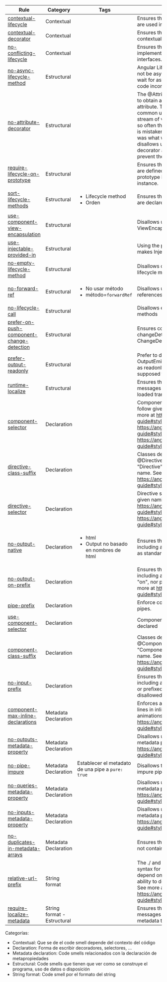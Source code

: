 |Rule                                                                                                                                                                                   |Category                      |Tags                                                          |Description                                                                                                                                                                                                                                                                                                                                              |
|---                                                                                                                                                                                    |---                           |---                                                           |---                                                                                                                                                                                                                                                                                                                                                      |
|[contextual-lifecycle](https://github.com/angular-eslint/angular-eslint/blob/main/packages/eslint-plugin/docs/rules/contextual-lifecycle.md)                                           | Contextual                   |                                                              | Ensures that lifecycle methods are used in a correct context.                                                                                                                                                                                                                                                                                           |
|[contextual-decorator](https://github.com/angular-eslint/angular-eslint/blob/main/packages/eslint-plugin/docs/rules/contextual-decorator.md)                                           | Contextual                   |                                                              | Ensures that classes use contextual decorators in its body                                                                                                                                                                                                                                                                                              |
|[no-conflicting-lifecycle](https://github.com/angular-eslint/angular-eslint/blob/main/packages/eslint-plugin/docs/rules/no-conflicting-lifecycle.md)                                   | Contextual                   |                                                              | Ensures that directives not implement conflicting lifecycle interfaces.                                                                                                                                                                                                                                                                                 |
|[no-async-lifecycle-method](https://github.com/angular-eslint/angular-eslint/blob/main/packages/eslint-plugin/docs/rules/no-async-lifecycle-method.md)                                 | Estructural                  |                                                              | Angular Lifecycle methods should not be async. Angular does not wait for async lifecycle but the code incorrectly suggests it does.                                                                                                                                                                                                                     |
|[no-attribute-decorator](https://github.com/angular-eslint/angular-eslint/blob/main/packages/eslint-plugin/docs/rules/no-attribute-decorator.md)                                       | Estructural                    |                                                              | The @Attribute decorator is used to obtain a single value for an attribute. This is a much less common use-case than getting a stream of values (using @Input), so often the @Attribute decorator is mistakenly used when @Input was what was intended. This rule disallows usage of @Attribute decorator altogether in order to prevent these mistakes.|
|[require-lifecycle-on-prototype](https://github.com/angular-eslint/angular-eslint/blob/main/packages/eslint-plugin/docs/rules/require-lifecycle-on-prototype.md)                       | Estructural                  |                                                              | Ensures that lifecycle methods are defined on the object's prototype instead of on an instance.                                                                                                                                                                                                                                                         |
|[sort-lifecycle-methods](https://github.com/angular-eslint/angular-eslint/blob/main/packages/eslint-plugin/docs/rules/sort-lifecycle-methods.md)                                       | Estructural                  |<ul><li>Lifecycle method</li><li>Orden</li></ul>              | Ensures that lifecycle methods are declared in order of execution                                                                                                                                                                                                                                                                                       |
|[use-component-view-encapsulation](https://github.com/angular-eslint/angular-eslint/blob/main/packages/eslint-plugin/docs/rules/use-component-view-encapsulation.md)                   | Estructural                  |                                                              | Disallows using ViewEncapsulation.None                                                                                                                                                                                                                                                                                                                  |
|[use-injectable-provided-in](https://github.com/angular-eslint/angular-eslint/blob/main/packages/eslint-plugin/docs/rules/use-injectable-provided-in.md)                               | Estructural                  |                                                              | Using the providedIn property makes Injectables tree-shakable                                                                                                                                                                                                                                                                                           |
|[no-empty-lifecycle-method](https://github.com/angular-eslint/angular-eslint/blob/main/packages/eslint-plugin/docs/rules/no-empty-lifecycle-method.md)                                 | Estructural                  |                                                              | Disallows declaring empty lifecycle methods                                                                                                                                                                                                                                                                                                             |
|[no-forward-ref](https://github.com/angular-eslint/angular-eslint/blob/main/packages/eslint-plugin/docs/rules/no-forward-ref.md)                                                       | Estructural                  | <ul><li>No usar método</li><li>método=`forwardRef`</li></ul> | Disallows usage of forwardRef references for DI                                                                                                                                                                                                                                                                                                         |
|[no-lifecycle-call](https://github.com/angular-eslint/angular-eslint/blob/main/packages/eslint-plugin/docs/rules/no-lifecycle-call.md)                                                 | Estructural                  |                                                              | Disallows explicit calls to lifecycle methods                                                                                                                                                                                                                                                                                                           |
|[prefer-on-push-component-change-detection](https://github.com/angular-eslint/angular-eslint/blob/main/packages/eslint-plugin/docs/rules/prefer-on-push-component-change-detection.md) | Estructural                  |                                                              | Ensures component's changeDetection is set to ChangeDetectionStrategy.OnPush                                                                                                                                                                                                                                                                            |
|[prefer-output-readonly](https://github.com/angular-eslint/angular-eslint/blob/main/packages/eslint-plugin/docs/rules/prefer-output-readonly.md)                                       | Estructural                  |                                                              | Prefer to declare @Output, OutputEmitterRef and OutputRef as readonly since they are not supposed to be reassigned                                                                                                                                                                                                                                      |
|[runtime-localize](https://github.com/angular-eslint/angular-eslint/blob/main/packages/eslint-plugin/docs/rules/runtime-localize.md)                                                   | Estructural                  |                                                              | Ensures that $localize tagged messages can use runtime-loaded translations.                                                                                                                                                                                                                                                                             |
|[component-selector](https://github.com/angular-eslint/angular-eslint/blob/main/packages/eslint-plugin/docs/rules/component-selector.md)                                               | Declaration                  |                                                              | Component selectors should follow given naming rules. See more at <https://angular.dev/style-guide#style-02-07>, <https://angular.dev/style-guide#style-05-02> and <https://angular.dev/style-guide#style-05-03>.                                                                                                                                       |
|[directive-class-suffix](https://github.com/angular-eslint/angular-eslint/blob/main/packages/eslint-plugin/docs/rules/directive-class-suffix.md)                                       | Declaration                  |                                                              | Classes decorated with @Directive must have suffix "Directive" (or custom) in their name. See more at <https://angular.dev/style-guide#style-02-03>                                                                                                                                                                                                     |
|[directive-selector](https://github.com/angular-eslint/angular-eslint/blob/main/packages/eslint-plugin/docs/rules/directive-selector.md)                                               | Declaration                  |                                                              | Directive selectors should follow given naming rules. See more at <https://angular.dev/style-guide#style-02-06> and <https://angular.dev/style-guide#style-02-08>.                                                                                                                                                                                      |
|[no-output-native](https://github.com/angular-eslint/angular-eslint/blob/main/packages/eslint-plugin/docs/rules/no-output-native.md)                                                   | Declaration                  |<ul><li>html</li><li>Output no basado en nombres de html</li></ul>                                                              | Ensures that output bindings, including aliases, are not named as standard DOM events                                                                                                                                                                                                                                                                   |
|[no-output-on-prefix](https://github.com/angular-eslint/angular-eslint/blob/main/packages/eslint-plugin/docs/rules/no-output-on-prefix.md)                                             | Declaration                  |                                                              | Ensures that output bindings, including aliases, are not named "on", nor prefixed with it. See more at <https://angular.dev/style-guide#style-05-16>                                                                                                                                                                                                    |
|[pipe-prefix](https://github.com/angular-eslint/angular-eslint/blob/main/packages/eslint-plugin/docs/rules/pipe-prefix.md)                                                             | Declaration                  |                                                              | Enforce consistent prefix for pipes.                                                                                                                                                                                                                                                                                                                    |
|[use-component-selector](https://github.com/angular-eslint/angular-eslint/blob/main/packages/eslint-plugin/docs/rules/use-component-selector.md)                                       | Declaration                  |                                                              | Component Declaration must be declared                                                                                                                                                                                                                                                                                                                  |
|[component-class-suffix](https://github.com/angular-eslint/angular-eslint/blob/main/packages/eslint-plugin/docs/rules/component-class-suffix.md)                                       | Declaration                  |                                                              | Classes decorated with @Component must have suffix "Component" (or custom) in their name. See more at <https://angular.dev/style-guide#style-02-03>                                                                                                                                                                                                     |
|[no-input-prefix](https://github.com/angular-eslint/angular-eslint/blob/main/packages/eslint-plugin/docs/rules/no-input-prefix.md)                                                     | Declaration                  |                                                              | Ensures that input bindings, including aliases, are not named or prefixed by the configured disallowed prefixes                                                                                                                                                                                                                                         |
|[component-max-inline-declarations](https://github.com/angular-eslint/angular-eslint/blob/main/packages/eslint-plugin/docs/rules/component-max-inline-declarations.md)                 | Metadata Declaration                  |                                                              |Enforces a maximum number of lines in inline template, styles and animations. See more at <https://angular.dev/style-guide#style-05-04>                                                                                                                                                                                                                  |
|[no-outputs-metadata-property](https://github.com/angular-eslint/angular-eslint/blob/main/packages/eslint-plugin/docs/rules/no-outputs-metadata-property.md)                           | Metadata Declaration                  |                                                              | Disallows usage of the outputs metadata property. See more at <https://angular.dev/style-guide#style-05-12>                                                                                                                                                                                                                                             |
|[no-pipe-impure](https://github.com/angular-eslint/angular-eslint/blob/main/packages/eslint-plugin/docs/rules/no-pipe-impure.md)                                                       | Metadata Declaration                  |Establecer el metadato de una pipe a `pure: true`                                                              | Disallows the declaration of impure pipes                                                                                                                                                                                                                                                                                                               |
|[no-queries-metadata-property](https://github.com/angular-eslint/angular-eslint/blob/main/packages/eslint-plugin/docs/rules/no-queries-metadata-property.md)                           | Metadata Declaration                  |                                                              | Disallows usage of the queries metadata property. See more at <https://angular.dev/style-guide#style-05-12>.                                                                                                                                                                                                                                            |
|[no-inputs-metadata-property](https://github.com/angular-eslint/angular-eslint/blob/main/packages/eslint-plugin/docs/rules/no-inputs-metadata-property.md)                             | Metadata Declaration                  |                                                              | Disallows usage of the inputs metadata property. See more at <https://angular.dev/style-guide#style-05-12>                                                                                                                                                                                                                                              |
|[no-duplicates-in-metadata-arrays](https://github.com/angular-eslint/angular-eslint/blob/main/packages/eslint-plugin/docs/rules/no-duplicates-in-metadata-arrays.md)                   | Metadata Declaration                  |                                                              | Ensures that metadata arrays do not contain duplicate entries.                                                                                                                                                                                                                                                                                          |
|[relative-url-prefix](https://github.com/angular-eslint/angular-eslint/blob/main/packages/eslint-plugin/docs/rules/relative-url-prefix.md)                                             | String format                |                                                              | The ./ and ../ prefix is standard syntax for relative URLs; don't depend on Angular's current ability to do without that prefix. See more at <https://angular.dev/style-guide#style-05-04>                                                                                                                                                              |
|[require-localize-metadata](https://github.com/angular-eslint/angular-eslint/blob/main/packages/eslint-plugin/docs/rules/require-localize-metadata.md)                                 | String format - Estructural  |                                                              | Ensures that $localize tagged messages contain helpful metadata to aid with translations.                                                                                                                                                                                                                                                               |

Categorías:
- Contextual: Que se de el code smell depende del contexto del código
- Declaration: Forma de escribir decoradores, selectores, ...
- Metadata declaration: Code smells relacionados con la declaración de metapropiedades
- Estructural: Code smells que tienen que ver como se construye el programa, uso de datos o disposición
- String format: Code smell por el formato del string